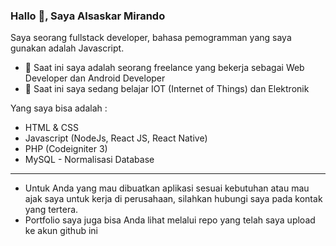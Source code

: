 ### Hallo 👋, Saya Alsaskar Mirando

Saya seorang fullstack developer, bahasa pemogramman yang saya gunakan adalah Javascript. 

- 🔭 Saat ini saya adalah seorang freelance yang bekerja sebagai Web Developer dan Android Developer 
- 🌱 Saat ini saya sedang belajar IOT (Internet of Things) dan Elektronik

Yang saya bisa adalah :
- HTML & CSS
- Javascript (NodeJs, React JS, React Native)
- PHP (Codeigniter 3)
- MySQL - Normalisasi Database

-----

* Untuk Anda yang mau dibuatkan aplikasi sesuai kebutuhan atau mau ajak saya untuk kerja di perusahaan, silahkan hubungi saya pada kontak yang tertera.
* Portfolio saya juga bisa Anda lihat melalui repo yang telah saya upload ke akun github ini
